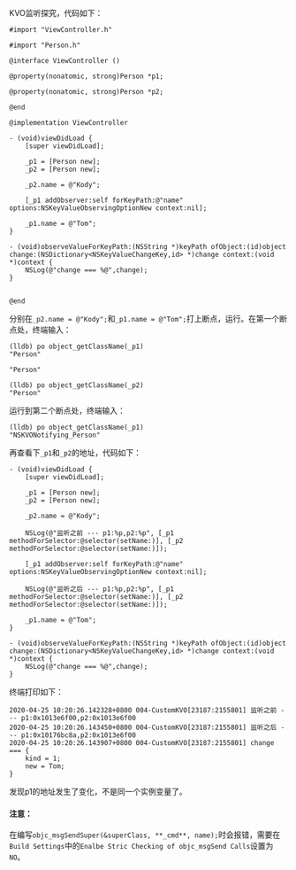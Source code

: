 KVO监听探究，代码如下：

```objc
#import "ViewController.h"

#import "Person.h"

@interface ViewController ()

@property(nonatomic, strong)Person *p1;

@property(nonatomic, strong)Person *p2;

@end

@implementation ViewController

- (void)viewDidLoad {
    [super viewDidLoad];
    
    _p1 = [Person new];
    _p2 = [Person new];
    
    _p2.name = @"Kody";
    
    [_p1 addObserver:self forKeyPath:@"name" options:NSKeyValueObservingOptionNew context:nil];
    
    _p1.name = @"Tom";
}

- (void)observeValueForKeyPath:(NSString *)keyPath ofObject:(id)object change:(NSDictionary<NSKeyValueChangeKey,id> *)change context:(void *)context {
    NSLog(@"change === %@",change);
}


@end
```

分别在`_p2.name = @"Kody";`和`_p1.name = @"Tom";`打上断点，运行。在第一个断点处，终端输入：

```
(lldb) po object_getClassName(_p1)
"Person"

"Person"

(lldb) po object_getClassName(_p2)
"Person"
```

运行到第二个断点处，终端输入：

```
(lldb) po object_getClassName(_p1)
"NSKVONotifying_Person"
```





再查看下`_p1`和`_p2`的地址，代码如下：

```objc
- (void)viewDidLoad {
    [super viewDidLoad];
    
    _p1 = [Person new];
    _p2 = [Person new];
    
    _p2.name = @"Kody";
    
    NSLog(@"监听之前 --- p1:%p,p2:%p", [_p1 methodForSelector:@selector(setName:)], [_p2 methodForSelector:@selector(setName:)]);
    
    [_p1 addObserver:self forKeyPath:@"name" options:NSKeyValueObservingOptionNew context:nil];
    
    NSLog(@"监听之后 --- p1:%p,p2:%p", [_p1 methodForSelector:@selector(setName:)], [_p2 methodForSelector:@selector(setName:)]);
    
    _p1.name = @"Tom";
}

- (void)observeValueForKeyPath:(NSString *)keyPath ofObject:(id)object change:(NSDictionary<NSKeyValueChangeKey,id> *)change context:(void *)context {
    NSLog(@"change === %@",change);
}
```

终端打印如下：

```
2020-04-25 10:20:26.142328+0800 004-CustomKVO[23187:2155801] 监听之前 --- p1:0x1013e6f00,p2:0x1013e6f00
2020-04-25 10:20:26.143450+0800 004-CustomKVO[23187:2155801] 监听之后 --- p1:0x10176bc8a,p2:0x1013e6f00
2020-04-25 10:20:26.143907+0800 004-CustomKVO[23187:2155801] change === {
    kind = 1;
    new = Tom;
}
```

发现p1的地址发生了变化，不是同一个实例变量了。





#### 注意：

在编写`objc_msgSendSuper(&superClass, **_cmd**, name);`时会报错，需要在`Build Settings`中的`Enalbe Stric Checking of objc_msgSend Calls`设置为`NO`。